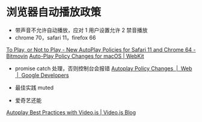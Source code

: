 # 浏览器自动播放政策

- 带声音不允许自动播放，应对 1 用户设置允许 2 禁音播放
- chrome 70，safari 11，firefox 66

[To Play, or Not to Play - New AutoPlay Policies for Safari 11 and Chrome 64 - Bitmovin](https://bitmovin.com/play-not-play-new-autoplay-policies-safari-11-chrome-64/)
[Auto-Play Policy Changes for macOS | WebKit](https://webkit.org/blog/7734/auto-play-policy-changes-for-macos/)

- promise catch 处理，否则控制台会报错
[Autoplay Policy Changes  |  Web  |  Google Developers](https://developers.google.com/web/updates/2017/09/autoplay-policy-changes)

- 最佳实践 muted
- 爱奇艺还能

[Autoplay Best Practices with Video.js | Video.js Blog](https://blog.videojs.com/autoplay-best-practices-with-video-js/)
